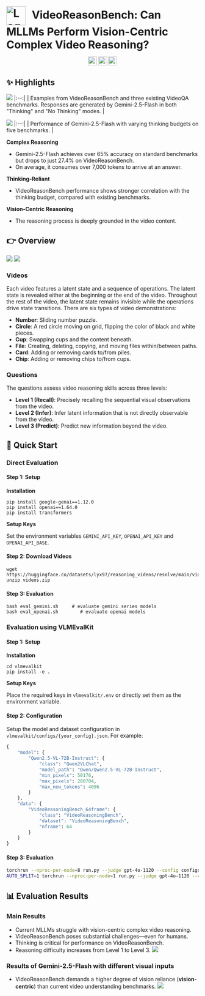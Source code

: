 <p align="center">
  <h1 style="display: inline;">
    <img src="./assets/logo.png" alt="Logo" style="width: 50px; vertical-align: middle; margin-right: 10px;">
    VideoReasonBench: Can MLLMs Perform Vision-Centric Complex Video Reasoning?
  </h1>
</p>

<p align="center">
  <a href="https://github.com/llyx97/video_reason_bench"><img src="https://img.shields.io/badge/🎓-Website-red" height="23"></a>
  <a href="https://github.com/llyx97/video_reason_bench"><img src="https://img.shields.io/badge/📝-Paper-blue" height="23"></a>
  <a href="https://huggingface.co/datasets/lyx97/reasoning_videos"><img src="https://img.shields.io/badge/🤗-Dataset-yellow" height="23"></a>
</p>


## ✨ Highlights
<!-- <figure>
  <img src="./assets/bench_compare.png" alt="bench_compare" width="800"/>
  <figcaption>Examples from VideoReasonBench and three existing VideoQA benchmarks. Responses are generated by Gemini-2.5-Flash in both ``Thinking'' and ``No Thinking'' modes.</figcaption>
</figure>
<figure>
  <img src="./assets/think_budget.jpeg" alt="think_budget" width="800"/>
  <figcaption>Performance of Gemini-2.5-Flash with varying thinking budgets on five benchmarks.</figcaption>
</figure> -->

![](./assets/bench_compare.png)
|:--:|
| Examples from VideoReasonBench and three existing VideoQA benchmarks. Responses are generated by Gemini-2.5-Flash in both "Thinking" and "No Thinking" modes. |

![](./assets/think_budget.jpeg)
|:--:|
| Performance of Gemini-2.5-Flash with varying thinking budgets on five benchmarks. |

**Complex Reasoning**
- Gemini-2.5-Flash achieves over 65% accuracy on standard benchmarks but drops to just 27.4% on VideoReasonBench.
- On average, it consumes over 7,000 tokens to arrive at an answer.

**Thinking-Reliant**
- VideoReasonBench performance shows stronger correlation with the thinking budget, compared with existing benchmarks.

**Vision-Centric Reasoning**
- The reasoning process is deeply grounded in the video content.


## 👉 Overview
![](./assets/overview.png)
![](./assets/statistics.png)
### Videos
Each video features a latent state and a sequence of operations. The latent state is revealed either at the beginning or the end of the video. Throughout the rest of the video, the latent state remains invisible while the operations drive state transitions. There are six types of video demonstrations:
- **Number**: Sliding number puzzle.
- **Circle**: A red circle moving on grid, flipping the color of black and white pieces.
- **Cup**: Swapping cups and the content beneath.
- **File**: Creating, deleting, copying, and moving files within/between paths.
- **Card**: Adding or removing cards to/from piles.
- **Chip**: Adding or removing chips to/from cups.

### Questions
The questions assess video reasoning skills across three levels:
- **Level 1 (Recall)**: Precisely recalling the sequential visual observations from the video.
- **Level 2 (Infer)**: Infer latent information that is not directly observable from the video.
- **Level 3 (Predict)**: Predict new information beyond the video.

## 🚀 Quick Start

### Direct Evaluation

#### Step 1: Setup

**Installation**
```
pip install google-genai==1.12.0
pip install openai==1.64.0
pip install transformers
```

**Setup Keys**

Set the environment variables `GEMINI_API_KEY`, `OPENAI_API_KEY` and `OPENAI_API_BASE`.

#### Step 2: Download Videos
```
wget https://huggingface.co/datasets/lyx97/reasoning_videos/resolve/main/videos.zip
unzip videos.zip
```

#### Step 3: Evaluation
```
bash eval_gemini.sh     # evaluate gemini series models
bash eval_openai.sh        # evaluate openai models
```

### Evaluation using VLMEvalKit

#### Step 1: Setup

**Installation**
```
cd vlmevalkit
pip install -e .
```

**Setup Keys**

Place the required keys in `vlmevalkit/.env` or directly set them as the environment variable.


#### Step 2: Configuration
Setup the model and dataset configuration in `vlmevalkit/configs/{your_config}.json`. For example:
```python
{
    "model": {
        "Qwen2.5-VL-72B-Instruct": {
            "class": "Qwen2VLChat",
            "model_path": "Qwen/Qwen2.5-VL-72B-Instruct",
            "min_pixels": 50176,
            "max_pixels": 200704,
            "max_new_tokens": 4096
        }
    },
    "data": {
        "VideoReasoningBench_64frame": {
            "class": "VideoReasoningBench",
            "dataset": "VideoReasoningBench",
            "nframe": 64
        }
    }
}
```

#### Step 3: Evaluation
```bash
torchrun --nproc-per-node=8 run.py --judge gpt-4o-1120 --config configs/video_reasoning_bench_qwen2.5-vl-7b.json --reuse        # 7B-scale model
AUTO_SPLIT=1 torchrun --nproc-per-node=1 run.py --judge gpt-4o-1120 --config configs/video_reasoning_bench_qwen2.5-vl-72b.json  # 72B-scale model
```

## 📊 Evaluation Results
### Main Results
- Current MLLMs struggle with vision-centric complex video reasoning.
- VideoReasonBench poses substantial challenges—even for humans.
- Thinking is critical for performance on VideoReasonBench.
- Reasoning difficulty increases from Level 1 to Level 3.
![](./assets/main_results.jpeg)

### Results of Gemini-2.5-Flash with different visual inputs
- VideoReasonBench demands a higher degree of vision reliance (**vision-centric**) than current video understanding benchmarks.
![](./assets/result_visual_input.jpeg)